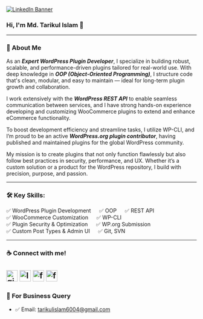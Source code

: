 [![LinkedIn Banner](https://media.licdn.com/dms/image/v2/D4E16AQEXwB1Omv3t1A/profile-displaybackgroundimage-shrink_350_1400/B4EZZlr38GHoAc-/0/1745462723809?e=1750896000&v=beta&t=wvZ9lbiq4ZMtvnBrNE9F982ytqcbmVYPZ_pZKGZxLZM)](https://www.linkedin.com/in/tarikulalways)

### Hi, I'm Md. Tarikul Islam 👋

---

### 🚀 About Me
As an ***Expert WordPress Plugin Developer***, I specialize in building robust, scalable, and performance-driven plugins tailored for real-world use. With deep knowledge in ***OOP (Object-Oriented Programming)***, I structure code that's clean, modular, and easy to maintain — ideal for long-term plugin growth and collaboration.

I work extensively with the ***WordPress REST API*** to enable seamless communication between services, and I have strong hands-on experience developing and customizing WooCommerce plugins to extend and enhance eCommerce functionality.

To boost development efficiency and streamline tasks, I utilize WP-CLI, and I’m proud to be an active ***WordPress.org plugin contributor***, having published and maintained plugins for the global WordPress community.

My mission is to create plugins that not only function flawlessly but also follow best practices in security, performance, and UX. Whether it’s a custom solution or a product for the WordPress repository, I build with precision, purpose, and passion.

---

### 🛠️ Key Skills:

✅ WordPress Plugin Development &emsp; ✅ OOP &emsp; ✅ REST API  
✅ WooCommerce Customization &emsp; ✅ WP-CLI  
✅ Plugin Security & Optimization &emsp; ✅ WP.org Submission  
✅ Custom Post Types & Admin UI &emsp; ✅ Git, SVN


---

### ☕ Connect with me!
[<img src='https://img.icons8.com/ios-filled/50/f000/github.png' alt='github' height='30'>](https://github.com/tarikulalways)
[<img src='https://img.icons8.com/ios-filled/50/f000/linkedin.png' alt='linkedin' height='30'>](https://www.linkedin.com/in/tarikulalways/) 
[<img src='https://img.icons8.com/ios-filled/50/f000/facebook.png' alt='facebook' height='30'>](https://www.facebook.com/tarikulalways)
[<img src='https://img.icons8.com/ios-filled/50/f000/wordpress.png' alt='facebook' height='30'>](https://profiles.wordpress.org/tarikulalways/)
---

### 📧 For Business Query
- ✅ Email: tarikulislam6004@gmail.com
